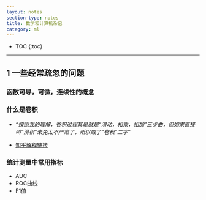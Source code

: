 ```yaml
---
layout: notes
section-type: notes
title: 数学和计算机杂记
category: ml
---
```


* TOC
{:toc}
---

## 1 一些经常疏忽的问题

### 函数可导，可微，连续性的概念

### 什么是卷积

* *“按照我的理解，卷积过程其是就是“滑动，相乘，相加”三步曲，但如果直接叫“滑积”未免太不严肃了，所以取了“卷积”二字”*

* [知乎解释链接](https://www.zhihu.com/question/22298352)

### 统计测量中常用指标

* AUC
* ROC曲线
* F1值
